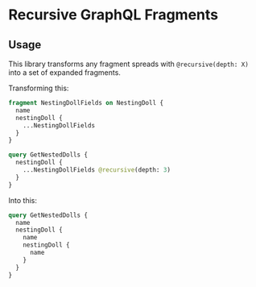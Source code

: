 # Recursive GraphQL Fragments

## Usage

This library transforms any fragment spreads with `@recursive(depth: X)` into a set of expanded fragments. 

Transforming this:

```graphql
fragment NestingDollFields on NestingDoll {
  name
  nestingDoll {
    ...NestingDollFields
  }
}

query GetNestedDolls {
  nestingDoll {
    ...NestingDollFields @recursive(depth: 3)
  }
}
```

Into this:

```graphql
query GetNestedDolls {
  name
  nestingDoll {
    name
    nestingDoll {
      name
    }
  }
}
```